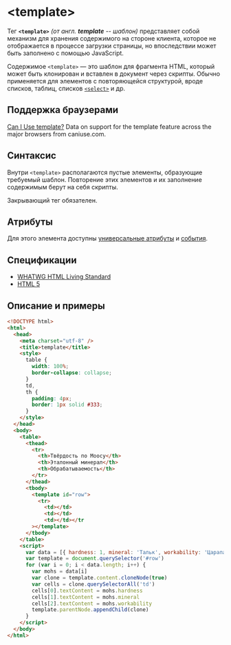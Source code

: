 # &lt;template&gt;

Тег **`<template>`** _(от англ. **template** -- шаблон)_ представляет собой механизм для хранения содержимого на стороне клиента, которое не отображается в процессе загрузки страницы, но впоследствии может быть заполнено с помощью JavaScript.

Содержимое `<template>` — это шаблон для фрагмента HTML, который может быть клонирован и вставлен в документ через скрипты. Обычно применяется для элементов с повторяющейся структурой, вроде списков, таблиц, списков [`<select>`](/html/select/) и др.

## Поддержка браузерами

<p class="ciu_embed" data-feature="template" data-periods="future_1,current,past_1,past_2">
  <a href="http://caniuse.com/#feat=template">Can I Use template?</a> Data on support for the template feature across the major browsers from caniuse.com.
</p>

## Синтаксис

Внутри `<template>` располагаются пустые элементы, образующие требуемый шаблон. Повторение этих элементов и их заполнение содержимым берут на себя скрипты.

Закрывающий тег обязателен.

## Атрибуты

Для этого элемента доступны [универсальные атрибуты](/lib/uni-attr/) и [события](/lib/events/).

## Спецификации

- [WHATWG HTML Living Standard](https://html.spec.whatwg.org/multipage//scripting-1.html#the-template-element)
- [HTML 5](http://www.w3.org/TR/html5//scripting-1.html#the-template-element)

## Описание и примеры

```html
<!DOCTYPE html>
<html>
  <head>
    <meta charset="utf-8" />
    <title>template</title>
    <style>
      table {
        width: 100%;
        border-collapse: collapse;
      }
      td,
      th {
        padding: 4px;
        border: 1px solid #333;
      }
    </style>
  </head>
  <body>
    <table>
      <thead>
        <tr>
          <th>Твёрдость по Моосу</th>
          <th>Эталонный минерал</th>
          <th>Обрабатываемость</th>
        </tr>
      </thead>
      <tbody>
        <template id="row">
          <tr>
            <td></td>
            <td></td>
            <td></td></tr
        ></template>
      </tbody>
    </table>
    <script>
      var data = [{ hardness: 1, mineral: 'Тальк', workability: 'Царапается ногтём' }, { hardness: 2, mineral: 'Гипс', workability: 'Царапается ногтём' }, { hardness: 3, mineral: 'Кальцит', workability: 'Царапается медью' }, { hardness: 4, mineral: 'Флюорит', workability: 'Легко царапается ножом, оконным стеклом' }, { hardness: 5, mineral: 'Апатит', workability: 'С усилием царапается ножом, оконным стеклом' }, { hardness: 6, mineral: 'Ортоклаз', workability: 'Царапает стекло. Обрабатывается напильником' }, { hardness: 7, mineral: 'Кварц', workability: 'Поддаётся обработке алмазом, царапает стекло' }, { hardness: 8, mineral: 'Топаз', workability: 'Поддаётся обработке алмазом, царапает стекло' }, { hardness: 9, mineral: 'Корунд', workability: 'Поддаётся обработке алмазом, царапает стекло' }, { hardness: 10, mineral: 'Алмаз', workability: 'Царапает стекло' }]
      var template = document.querySelector('#row')
      for (var i = 0; i < data.length; i++) {
        var mohs = data[i]
        var clone = template.content.cloneNode(true)
        var cells = clone.querySelectorAll('td')
        cells[0].textContent = mohs.hardness
        cells[1].textContent = mohs.mineral
        cells[2].textContent = mohs.workability
        template.parentNode.appendChild(clone)
      }
    </script>
  </body>
</html>
```
